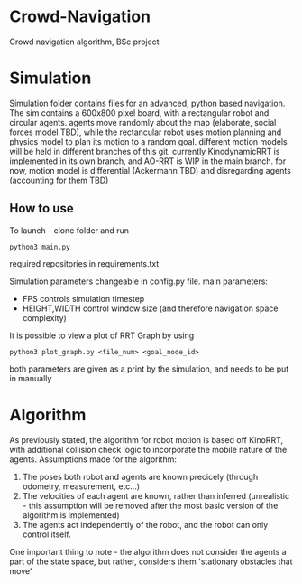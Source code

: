 # Crowd-Navigation
Crowd navigation algorithm, BSc project

# Simulation
Simulation folder contains files for an advanced, python based navigation.
The sim contains a 600x800 pixel board, with a rectangular robot and circular agents.
agents move randomly about the map (elaborate, social forces model TBD), 
while the rectancular robot uses motion planning and physics model to plan its motion to a random goal.
different motion models will be held in different branches of this git.
currently KinodynamicRRT is implemented in its own branch, and AO-RRT is WIP in the main branch.
for now, motion model is differential (Ackermann TBD) and disregarding agents (accounting for them TBD)

## How to use
To launch - clone folder and run 
```
python3 main.py
```
required repositories in requirements.txt

Simulation parameters changeable in config.py file.
main parameters: 
- FPS controls simulation timestep
- HEIGHT,WIDTH control window size (and therefore navigation space complexity)

It is possible to view a plot of RRT Graph by using
```
python3 plot_graph.py <file_num> <goal_node_id>
```
both parameters are given as a print by the simulation, and needs to be put in manually

# Algorithm
As previously stated, the algorithm for robot motion is based off KinoRRT, with additional collision check logic to incorporate the mobile nature of the agents.
Assumptions made for the algorithm:
1. The poses both robot and agents are known precicely (through odometry, measurement, etc...)
2. The velocities of each agent are known, rather than inferred (unrealistic - this assumption will be removed after the most basic version of the algorithm is implemented)
3. The agents act independently of the robot, and the robot can only control itself.

One important thing to note - the algorithm does not consider the agents a part of the state space, but rather, considers them 'stationary obstacles that move'

